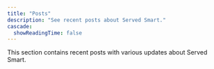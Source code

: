 ```yaml
---
title: "Posts"
description: "See recent posts about Served Smart."
cascade:
  showReadingTime: false
---
```


This section contains recent posts with various updates about Served Smart.
